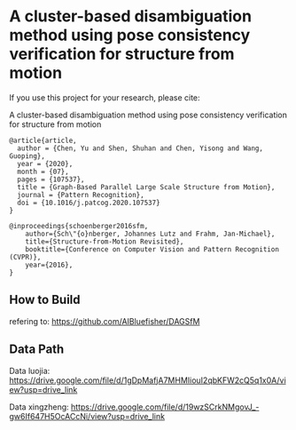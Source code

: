 # A cluster-based disambiguation method using pose consistency verification for structure from motion

If you use this project for your research, please cite:

A cluster-based disambiguation method using pose consistency verification for structure from motion
```
@article{article,
  author = {Chen, Yu and Shen, Shuhan and Chen, Yisong and Wang, Guoping},
  year = {2020},
  month = {07},
  pages = {107537},
  title = {Graph-Based Parallel Large Scale Structure from Motion},
  journal = {Pattern Recognition},
  doi = {10.1016/j.patcog.2020.107537}
}
```
```
@inproceedings{schoenberger2016sfm,
    author={Sch\"{o}nberger, Johannes Lutz and Frahm, Jan-Michael},
    title={Structure-from-Motion Revisited},
    booktitle={Conference on Computer Vision and Pattern Recognition (CVPR)},
    year={2016},
}
```

## How to Build
refering to: https://github.com/AIBluefisher/DAGSfM



## Data Path

Data luojia: https://drive.google.com/file/d/1gDpMafjA7MHMIiouI2qbKFW2cQ5q1x0A/view?usp=drive_link

Data xingzheng: https://drive.google.com/file/d/19wzSCrkNMgovJ_-gw6If647H5OcACcNi/view?usp=drive_link

